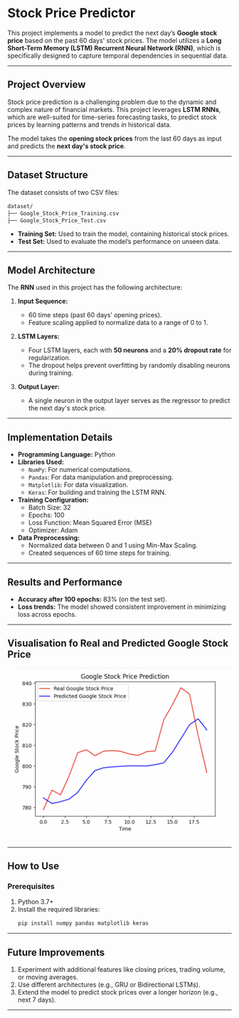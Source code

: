 # **Stock Price Predictor**

This project implements a model to predict the next day’s **Google stock price** based on the past 60 days' stock prices. The model utilizes a **Long Short-Term Memory (LSTM) Recurrent Neural Network (RNN)**, which is specifically designed to capture temporal dependencies in sequential data.

---

## **Project Overview**
Stock price prediction is a challenging problem due to the dynamic and complex nature of financial markets. This project leverages **LSTM RNNs**, which are well-suited for time-series forecasting tasks, to predict stock prices by learning patterns and trends in historical data.

The model takes the **opening stock prices** from the last 60 days as input and predicts the **next day's stock price**.

---

## **Dataset Structure**
The dataset consists of two CSV files:
```
dataset/
├── Google_Stock_Price_Training.csv
├── Google_Stock_Price_Test.csv
```

- **Training Set:** Used to train the model, containing historical stock prices.
- **Test Set:** Used to evaluate the model’s performance on unseen data.

---

## **Model Architecture**
The **RNN** used in this project has the following architecture:

1. **Input Sequence:**  
   - 60 time steps (past 60 days’ opening prices).
   - Feature scaling applied to normalize data to a range of 0 to 1.

2. **LSTM Layers:**
   - Four LSTM layers, each with **50 neurons** and a **20% dropout rate** for regularization.
   - The dropout helps prevent overfitting by randomly disabling neurons during training.

3. **Output Layer:**
   - A single neuron in the output layer serves as the regressor to predict the next day's stock price.

---

## **Implementation Details**
- **Programming Language:** Python
- **Libraries Used:**
  - `NumPy`: For numerical computations.
  - `Pandas`: For data manipulation and preprocessing.
  - `Matplotlib`: For data visualization.
  - `Keras`: For building and training the LSTM RNN.
- **Training Configuration:**
  - Batch Size: 32
  - Epochs: 100
  - Loss Function: Mean Squared Error (MSE)
  - Optimizer: Adam
- **Data Preprocessing:**
  - Normalized data between 0 and 1 using Min-Max Scaling.
  - Created sequences of 60 time steps for training.

---

## **Results and Performance**
- **Accuracy after 100 epochs:** 83% (on the test set).  
- **Loss trends:** The model showed consistent improvement in minimizing loss across epochs.  

---

## **Visualisation fo Real and Predicted Google Stock Price**
![Real vs Predicted Stock Price](Real%20vs%20Predicted%20Stock%20Price.png)

---

## **How to Use**
### **Prerequisites**
1. Python 3.7+
2. Install the required libraries:
   ```bash
   pip install numpy pandas matplotlib keras
   ```

---

## **Future Improvements**
1. Experiment with additional features like closing prices, trading volume, or moving averages.
2. Use different architectures (e.g., GRU or Bidirectional LSTMs).
4. Extend the model to predict stock prices over a longer horizon (e.g., next 7 days).

---

